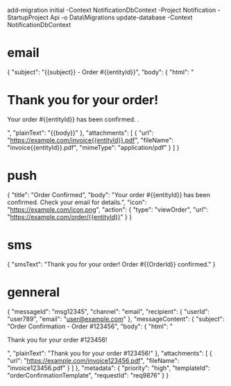 ﻿add-migration initial -Context NotificationDbContext -Project Notification -StartupProject Api -o Data\Migrations
update-database -Context NotificationDbContext

# email
{
    "subject": "{{subject}} - Order #{{entityId}}",
    "body": {
      "html": "<html><body><h1>Thank you for your order!</h1><p>Your order #{{entityId}} has been confirmed. .</p></body></html>",
      "plainText": "{{body}}"
    },
    "attachments": [
      {
        "url": "https://example.com/invoice{{entityId}}.pdf",
        "fileName": "invoice{{entityId}}.pdf",
        "mimeType": "application/pdf"
      }
    ]
 }

 # push
 {
      "title": "Order Confirmed",
      "body": "Your order #{{entityId}} has been confirmed. Check your email for details.",
      "icon": "https://example.com/icon.png",
      "action": 
      {
        "type": "viewOrder",
        "url": "https://example.com/order/{{entityId}}"
      }
 }

 # sms
 {
    "smsText": "Thank you for your order! Order #{{OrderId}} confirmed."
 }

 # genneral
 {
  "messageId": "msg12345",
  "channel": "email",
  "recipient": {
    "userId": "user789",
    "email": "user@example.com"
  },
  "messageContent": {
    "subject": "Order Confirmation - Order #123456",
    "body": {
      "html": "<p>Thank you for your order #123456!</p>",
      "plainText": "Thank you for your order #123456!"
    },
    "attachments": [
      {
        "url": "https://example.com/invoice123456.pdf",
        "fileName": "invoice123456.pdf"
      }
    ]
  },
  "metadata": {
    "priority": "high",
    "templateId": "orderConfirmationTemplate",
    "requestId": "req9876"
  }
}